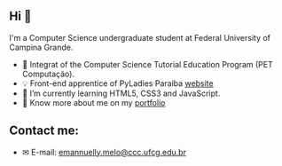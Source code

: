 ## Hi 👋

I'm a Computer Science undergraduate student at Federal University of Campina Grande.
- 📝 Integrat of the Computer Science Tutorial Education Program (PET Computação).
- 💡 Front-end apprentice of PyLadies Paraíba [website](https://github.com/pyladiespb-org/pysite/tree/master/frontend)
- 🌱 I’m currently learning HTML5, CSS3 and JavaScript.
- 🔎 Know more about me on my [portfolio](https://emannuellymelo.github.io/)

## Contact me:

- ✉ E-mail: emannuelly.melo@ccc.ufcg.edu.br
<!--
**emannuellymelo/emannuellymelo** is a ✨ _special_ ✨ repository because its `README.md` (this file) appears on your GitHub profile.

Here are some ideas to get you started:

- 🔭 I’m currently working on ...
- 🌱 I’m currently learning ...
- 👯 I’m looking to collaborate on ...
- 🤔 I’m looking for help with ...
- 💬 Ask me about ...
- 📫 How to reach me: ...
- 😄 Pronouns: ...
- ⚡ Fun fact: ...
-->
